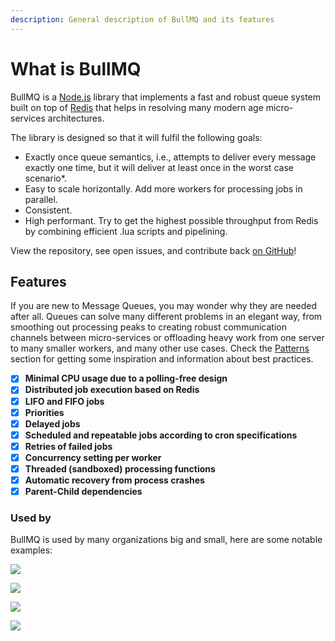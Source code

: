 ```yaml
---
description: General description of BullMQ and its features
---
```


# What is BullMQ

BullMQ is a [Node.js](https://nodejs.org) library that implements a fast and robust queue system built on top of [Redis](https://redis.io) that helps in resolving many modern age micro-services architectures.

The library is designed so that it will fulfil the following goals:

- Exactly once queue semantics, i.e., attempts to deliver every message exactly one time, but it will deliver at least once in the worst case scenario\*.
- Easy to scale horizontally. Add more workers for processing jobs in parallel.
- Consistent.
- High performant. Try to get the highest possible throughput from Redis by combining efficient .lua scripts and pipelining.

View the repository, see open issues, and contribute back [on GitHub](https://github.com/taskforcesh/bullmq)!

## **Features**

If you are new to Message Queues, you may wonder why they are needed after all. Queues can solve many different problems in an elegant way, from smoothing out processing peaks to creating robust communication channels between micro-services or offloading heavy work from one server to many smaller workers, and many other use cases. Check the [Patterns](patterns/producer-consumer.md) section for getting some inspiration and information about best practices.

- [x] **Minimal CPU usage due to a polling-free design**
- [x] **Distributed job execution based on Redis**
- [x] **LIFO and FIFO jobs**
- [x] **Priorities**
- [x] **Delayed jobs**
- [x] **Scheduled and repeatable jobs according to cron specifications**
- [x] **Retries of failed jobs**
- [x] **Concurrency setting per worker**
- [x] **Threaded (sandboxed) processing functions**
- [x] **Automatic recovery from process crashes**
- [x] **Parent-Child dependencies**

### Used by

BullMQ is used by many organizations big and small, here are some notable examples:

![](.gitbook/assets/clipart1565701.png)

![](.gitbook/assets/wordmark-logo.png)

![](.gitbook/assets/datawrapper-logo.png)

![](<.gitbook/assets/curri-small (1).png>)
